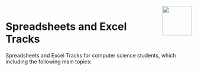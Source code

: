 <img align="right" width="80" height="80" src="https://github.com/cs-MohamedAyman/DataCamp-Tracks/blob/master/organizations-logos/datacamp.jpg">

# Spreadsheets and Excel Tracks
Spreadsheets and Excel Tracks for computer science students, which including the following main topics:
